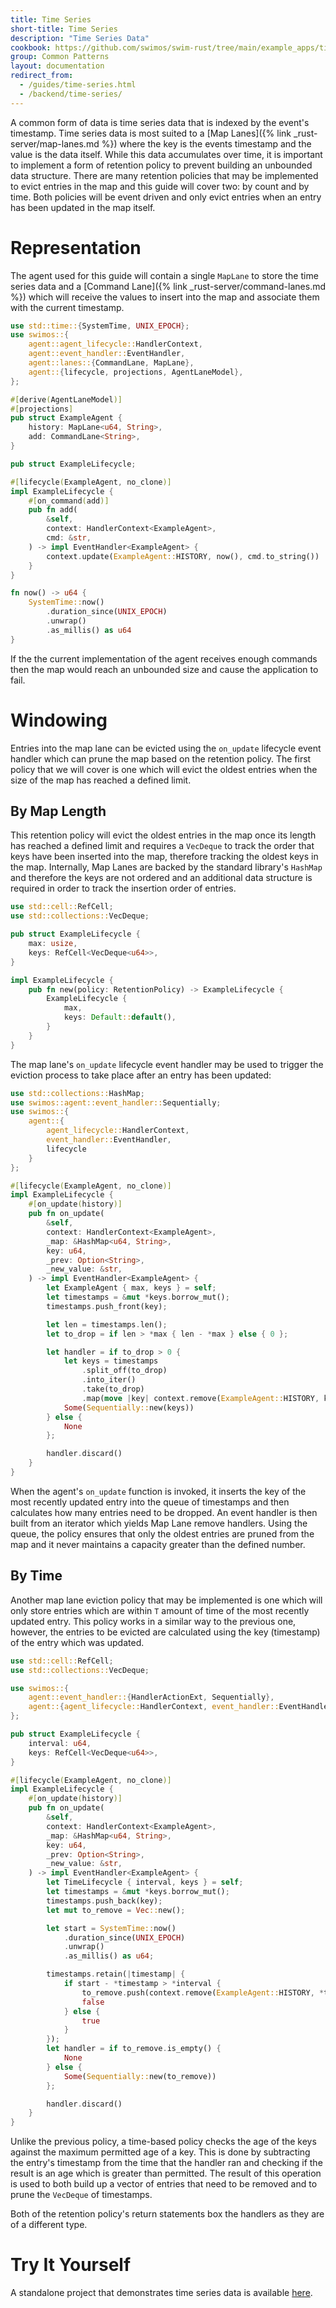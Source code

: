 ```yaml
---
title: Time Series
short-title: Time Series
description: "Time Series Data"
cookbook: https://github.com/swimos/swim-rust/tree/main/example_apps/time_series
group: Common Patterns
layout: documentation
redirect_from:
  - /guides/time-series.html
  - /backend/time-series/
---
```


A common form of data is time series data that is indexed by the event's timestamp. Time series data is most suited to a [Map Lanes]({% link _rust-server/map-lanes.md %}) where the key is the events timestamp and the value is the data itself. While this data accumulates over time, it is important to implement a form of retention policy to prevent building an unbounded data structure. There are many retention policies that may be implemented to evict entries in the map and this guide will cover two: by count and by time. Both policies will be event driven and only evict entries when an entry has been updated in the map itself.

# Representation

The agent used for this guide will contain a single `MapLane` to store the time series data and a [Command Lane]({% link _rust-server/command-lanes.md %}) which will receive the values to insert into the map and associate them with the current timestamp.

```rust
use std::time::{SystemTime, UNIX_EPOCH};
use swimos::{
    agent::agent_lifecycle::HandlerContext,
    agent::event_handler::EventHandler,
    agent::lanes::{CommandLane, MapLane},
    agent::{lifecycle, projections, AgentLaneModel},
};

#[derive(AgentLaneModel)]
#[projections]
pub struct ExampleAgent {
    history: MapLane<u64, String>,
    add: CommandLane<String>,
}

pub struct ExampleLifecycle;

#[lifecycle(ExampleAgent, no_clone)]
impl ExampleLifecycle {
    #[on_command(add)]
    pub fn add(
        &self,
        context: HandlerContext<ExampleAgent>,
        cmd: &str,
    ) -> impl EventHandler<ExampleAgent> {
        context.update(ExampleAgent::HISTORY, now(), cmd.to_string())
    }
}

fn now() -> u64 {
    SystemTime::now()
        .duration_since(UNIX_EPOCH)
        .unwrap()
        .as_millis() as u64
}
```

If the the current implementation of the agent receives enough commands then the map would reach an unbounded size and cause the application to fail.

# Windowing

Entries into the map lane can be evicted using the `on_update` lifecycle event handler which can prune the map based on the retention policy. The first policy that we will cover is one which will evict the oldest entries when the size of the map has reached a defined limit.

## By Map Length

This retention policy will evict the oldest entries in the map once its length has reached a defined limit and requires a `VecDeque` to track the order that keys have been inserted into the map, therefore tracking the oldest keys in the map. Internally, Map Lanes are backed by the standard library's `HashMap` and therefore the keys are not ordered and an additional data structure is required in order to track the insertion order of entries.

```rust
use std::cell::RefCell;
use std::collections::VecDeque;

pub struct ExampleLifecycle {
    max: usize,
    keys: RefCell<VecDeque<u64>>,
}

impl ExampleLifecycle {
    pub fn new(policy: RetentionPolicy) -> ExampleLifecycle {
        ExampleLifecycle {
            max,
            keys: Default::default(),
        }
    }
}
```

The map lane's `on_update` lifecycle event handler may be used to trigger the eviction process to take place after an entry has been updated:

```rust
use std::collections::HashMap;
use swimos::agent::event_handler::Sequentially;
use swimos::{
    agent::{
        agent_lifecycle::HandlerContext,
        event_handler::EventHandler,
        lifecycle
    }
};

#[lifecycle(ExampleAgent, no_clone)]
impl ExampleLifecycle {
    #[on_update(history)]
    pub fn on_update(
        &self,
        context: HandlerContext<ExampleAgent>,
        _map: &HashMap<u64, String>,
        key: u64,
        _prev: Option<String>,
        _new_value: &str,
    ) -> impl EventHandler<ExampleAgent> {
        let ExampleAgent { max, keys } = self;
        let timestamps = &mut *keys.borrow_mut();
        timestamps.push_front(key);

        let len = timestamps.len();
        let to_drop = if len > *max { len - *max } else { 0 };

        let handler = if to_drop > 0 {
            let keys = timestamps
                .split_off(to_drop)
                .into_iter()
                .take(to_drop)
                .map(move |key| context.remove(ExampleAgent::HISTORY, key));
            Some(Sequentially::new(keys))
        } else {
            None
        };

        handler.discard()
    }
}
```

When the agent's `on_update` function is invoked, it inserts the key of the most recently updated entry into the queue of timestamps and then calculates how many entries need to be dropped. An event handler is then built from an iterator which yields Map Lane remove handlers. Using the queue, the policy ensures that only the oldest entries are pruned from the map and it never maintains a capacity greater than the defined number.

## By Time

Another map lane eviction policy that may be implemented is one which will only store entries which are within `T` amount of time of the most recently updated entry. This policy works in a similar way to the previous one, however, the entries to be evicted are calculated using the key (timestamp) of the entry which was updated.

```rust
use std::cell::RefCell;
use std::collections::VecDeque;

use swimos::{
    agent::event_handler::{HandlerActionExt, Sequentially},
    agent::{agent_lifecycle::HandlerContext, event_handler::EventHandler},
};

pub struct ExampleLifecycle {
    interval: u64,
    keys: RefCell<VecDeque<u64>>,
}

#[lifecycle(ExampleAgent, no_clone)]
impl ExampleLifecycle {
    #[on_update(history)]
    pub fn on_update(
        &self,
        context: HandlerContext<ExampleAgent>,
        _map: &HashMap<u64, String>,
        key: u64,
        _prev: Option<String>,
        _new_value: &str,
    ) -> impl EventHandler<ExampleAgent> {
        let TimeLifecycle { interval, keys } = self;
        let timestamps = &mut *keys.borrow_mut();
        timestamps.push_back(key);
        let mut to_remove = Vec::new();

        let start = SystemTime::now()
            .duration_since(UNIX_EPOCH)
            .unwrap()
            .as_millis() as u64;

        timestamps.retain(|timestamp| {
            if start - *timestamp > *interval {
                to_remove.push(context.remove(ExampleAgent::HISTORY, *timestamp));
                false
            } else {
                true
            }
        });
        let handler = if to_remove.is_empty() {
            None
        } else {
            Some(Sequentially::new(to_remove))
        };

        handler.discard()
    }
}

```

Unlike the previous policy, a time-based policy checks the age of the keys against the maximum permitted age of a key. This is done by subtracting the entry's timestamp from the time that the handler ran and checking if the result is an age which is greater than permitted. The result of this operation is used to both build up a vector of entries that need to be removed and to prune the `VecDeque` of timestamps.

Both of the retention policy's return statements box the handlers as they are of a different type.

# Try It Yourself

A standalone project that demonstrates time series data is available [here](https://github.com/swimos/swim-rust/tree/main/example_apps/time_series).
